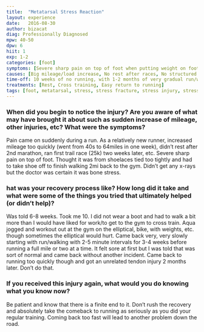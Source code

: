 ```yaml
---
title:  "Metatarsal Stress Reaction"
layout: experience
date:   2016-08-30
author: bizacat
diag: Professionally Diagnosed
mpw: 40-50
dpw: 6
hiit: 1
exp: 1-2
categories: [foot]
symptoms: [Severe sharp pain on top of foot when putting weight on foot]
causes: [Big mileage/load increase, No rest after races, No structured training plan, New to mileage load]
time-off: 10 weeks of no running, with 1-2 months of very gradual run/walk intervals
treatments: [Rest, Cross training, Easy return to running]
tags: [foot, metatarsal, stress, stress fracture, stress injury, stress reaction, top of foot]
---
```

  
### When did you begin to notice the injury? Are you aware of what may have brought it about such as sudden increase of mileage, other injuries, etc? What were the symptoms?

Pain came on suddenly during a run. As a relatively new runner, increased mileage too quickly (went from 40s to 64miles in one week), didn’t rest after 2nd marathon, ran first trail race (25k) two weeks later, etc. Severe sharp pain on top of foot. Thought it was from shoelaces tied too tightly and had to take shoe off to finish walking 2mi back to the gym. Didn’t get any x-rays but the doctor was certain it was bone stress.

### hat was your recovery process like? How long did it take and what were some of the things you tried that ultimately helped (or didn’t help)?

Was told 6-8 weeks. Took me 10. I did not wear a boot and had to walk a bit more than I would have liked for work/to get to the gym to cross train. Aqua jogged and workout out at the gym on the elliptical, bike, with weights, etc. though sometimes the elliptical would hurt. Came back very, very slowly starting with run/walking with 2-5 minute intervals for 3-4 weeks before running a full mile or two at a time. It felt sore at first but I was told that was sort of normal and came back without another incident. Came back to running too quickly though and got an unrelated tendon injury 2 months later. Don’t do that.

### If you received this injury again, what would you do knowing what you know now?

Be patient and know that there is a finite end to it. Don’t rush the recovery and absolutely take the comeback to running as seriously as you did your regular training. Coming back too fast will lead to another problem down the road.